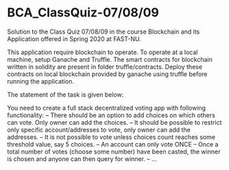 # BCA_ClassQuiz-07/08/09
Solution to the Class Quiz 07/08/09 in the course Blockchain and its Application offered in Spring 2020 at FAST-NU.

This application require blockchain to operate. To operate at a local machine, setup Ganache and Truffle. The smart contracts for blockchain written in solidity are present in folder truffle/contracts. Deploy these contracts on local blockchain provided by ganache using truffle before running the application. 

The statement of the task is given below:

You need to create a full stack decentralized voting app with following functionality:
– There should be an option to add choices on which others can vote. Only owner can add the choices.
– It should be possible to restrict only specific account/addresses to vote, only owner can add the addresses.
– It is not possible to vote unless choices count reaches some threshold value, say 5 choices.
– An account can only vote ONCE
– Once a total number of votes (choose some number) have been casted, the winner is chosen and anyone can then query for winner.
– ...
